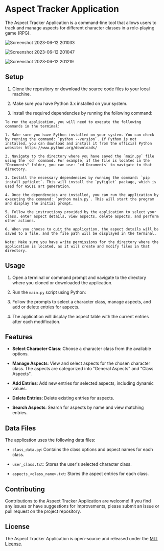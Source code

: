 # Aspect Tracker Application

The Aspect Tracker Application is a command-line tool that allows users to track and manage aspects for different character classes in a role-playing game (RPG).

![Screenshot 2023-06-12 201033](https://github.com/Dunadine/d4boi/assets/68076384/b7031839-fe24-4fdd-90b5-fe1b8221c8a4)

![Screenshot 2023-06-12 201047](https://github.com/Dunadine/d4boi/assets/68076384/120acc15-ccdb-4fbf-be91-42657244142f)

![Screenshot 2023-06-12 201219](https://github.com/Dunadine/d4boi/assets/68076384/c883bee8-b4f7-477a-96c4-afae98d798d8)

## Setup

1. Clone the repository or download the source code files to your local machine.

2. Make sure you have Python 3.x installed on your system.

3. Install the required dependencies by running the following command:

```
To run the application, you will need to execute the following commands in the terminal:

1. Make sure you have Python installed on your system. You can check by running the command: `python --version`. If Python is not installed, you can download and install it from the official Python website: https://www.python.org/downloads/

2. Navigate to the directory where you have saved the `main.py` file using the `cd` command. For example, if the file is located in the "Documents" folder, you can use: `cd Documents` to navigate to that directory.

3. Install the necessary dependencies by running the command: `pip install pyfiglet`. This will install the `pyfiglet` package, which is used for ASCII art generation.

4. Once the dependencies are installed, you can run the application by executing the command: `python main.py`. This will start the program and display the initial prompt.

5. Follow the instructions provided by the application to select your class, enter aspect details, view aspects, delete aspects, and perform other actions.

6. When you choose to quit the application, the aspect details will be saved to a file, and the file path will be displayed in the terminal.

Note: Make sure you have write permissions for the directory where the application is located, as it will create and modify files in that directory.
```

## Usage

1. Open a terminal or command prompt and navigate to the directory where you cloned or downloaded the application.

2. Run the `main.py` script using Python:

4. Follow the prompts to select a character class, manage aspects, and add or delete entries for aspects.

4. The application will display the aspect table with the current entries after each modification.

## Features

- **Select Character Class**: Choose a character class from the available options.

- **Manage Aspects**: View and select aspects for the chosen character class. The aspects are categorized into "General Aspects" and "Class Aspects".

- **Add Entries**: Add new entries for selected aspects, including dynamic values.

- **Delete Entries**: Delete existing entries for aspects.

- **Search Aspects**: Search for aspects by name and view matching entries.

## Data Files

The application uses the following data files:

- `class_data.py`: Contains the class options and aspect names for each class.

- `user_class.txt`: Stores the user's selected character class.

- `aspects_<class_name>.txt`: Stores the aspect entries for each class.

## Contributing

Contributions to the Aspect Tracker Application are welcome! If you find any issues or have suggestions for improvements, please submit an issue or pull request on the project repository.

## License

The Aspect Tracker Application is open-source and released under the [MIT License](LICENSE).
